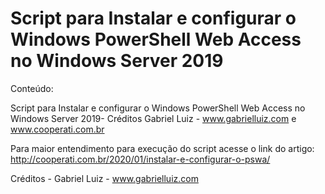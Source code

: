 # Script para Instalar e configurar o Windows PowerShell Web Access no Windows Server 2019

Conteúdo:

Script para Instalar e configurar o Windows PowerShell Web Access no Windows Server 2019- Créditos Gabriel Luiz - www.gabrielluiz.com e www.cooperati.com.br

Para maior entendimento para execução do script acesse o link do artigo: http://cooperati.com.br/2020/01/instalar-e-configurar-o-pswa/

Créditos - Gabriel Luiz - www.gabrielluiz.com
